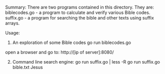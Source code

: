 Summary:
There are two programs contained in this directory.  They are:
biblecodes.go - a program to calculate and verify various Bible codes.
suffix.go  - a program for searching the bible and other texts using suffix arrays.

Usage:
1) An exploration of some Bible codes
go run biblecodes.go

open a browser and go to:
http://[ip of server]:8080/

2) Command line search engine:
go run suffix.go <textfile to search> <searchterm>  | less -R
go run suffix.go bible.txt Jesus




